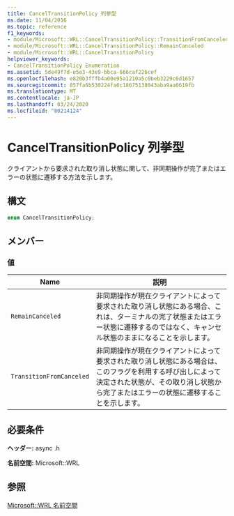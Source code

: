 ```yaml
---
title: CancelTransitionPolicy 列挙型
ms.date: 11/04/2016
ms.topic: reference
f1_keywords:
- module/Microsoft::WRL::CancelTransitionPolicy::TransitionFromCanceled
- module/Microsoft::WRL::CancelTransitionPolicy::RemainCanceled
- module/Microsoft::WRL::CancelTransitionPolicy
helpviewer_keywords:
- CancelTransitionPolicy Enumeration
ms.assetid: 5de49f7d-e5e3-43e9-bbca-666caf226cef
ms.openlocfilehash: e820b3fffb4a00e95a1210a5c0beb3229c6d1657
ms.sourcegitcommit: 857fa6b530224fa6c18675138043aba9aa0619fb
ms.translationtype: MT
ms.contentlocale: ja-JP
ms.lasthandoff: 03/24/2020
ms.locfileid: "80214124"
---
```

# <a name="canceltransitionpolicy-enumeration"></a>CancelTransitionPolicy 列挙型

クライアントから要求された取り消し状態に関して、非同期操作が完了またはエラーの状態に遷移する方法を示します。

## <a name="syntax"></a>構文

```cpp
enum CancelTransitionPolicy;
```

## <a name="members"></a>メンバー

### <a name="values"></a>値

|Name|説明|
|----------|-----------------|
|`RemainCanceled`|非同期操作が現在クライアントによって要求された取り消し状態にある場合、これは、ターミナルの完了状態またはエラー状態に遷移するのではなく、キャンセル状態のままになることを示します。|
|`TransitionFromCanceled`|非同期操作が現在クライアントによって要求された取り消し状態にある場合は、このフラグを利用する呼び出しによって決定された状態が、その取り消し状態から完了またはエラーの状態に遷移することを示します。|

## <a name="requirements"></a>必要条件

**ヘッダー:** async .h

**名前空間:** Microsoft::WRL

## <a name="see-also"></a>参照

[Microsoft::WRL 名前空間](microsoft-wrl-namespace.md)
